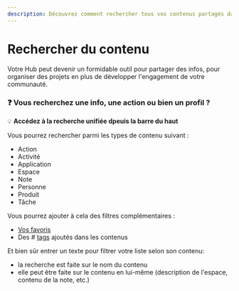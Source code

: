 ```yaml
---
description: Découvrez comment rechercher tous vos contenus partagés dans votre Hub
---
```


# Rechercher du contenu

Votre Hub peut devenir un formidable outil pour partager des infos, pour organiser des projets en plus de développer l'engagement de votre communauté.

### &#x20;:question: Vous recherchez une info, une action ou bien un profil ?

:bulb: **Accédez à la recherche unifiée dpeuis la barre du haut**&#x20;

Vous pourrez rechercher parmi les types de contenu suivant :

* Action
* Activité
* Application
* Espace
* Note
* Personne
* Produit
* Tâche

Vous pourrez ajouter à cela des filtres complémentaires :

* [Vos favoris](creer-ses-favoris.md)
* Des # [tags](../collaborer-dans-un-espace/referencer-son-contenu-avec-des-tags.md) ajoutés dans les contenus

Et bien sûr entrer un texte pour filtrer votre liste selon son contenu:

* la recherche est faite sur le nom du contenu
* elle peut être faite sur le contenu en lui-même (description de l'espace, contenu de la note, etc.)
